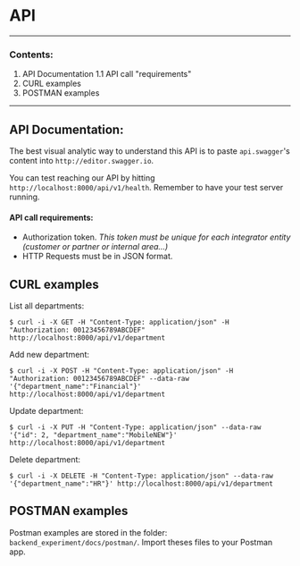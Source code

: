 # API
---
### Contents:
1. API Documentation
1.1 API call "requirements"
2. CURL examples
3. POSTMAN examples

---
## API Documentation:

The best visual analytic way to understand this API is to paste `api.swagger`'s content into `http://editor.swagger.io`.

You can test reaching our API by hitting `http://localhost:8000/api/v1/health`. Remember to have your test server running.

#### API call requirements:
- Authorization token.
  *This token must be unique for each integrator entity (customer or partner or internal area...)*
- HTTP Requests must be in JSON format.


## CURL examples

List all departments:
```
$ curl -i -X GET -H "Content-Type: application/json" -H "Authorization: 00123456789ABCDEF"  http://localhost:8000/api/v1/department
```

Add new department:
```
$ curl -i -X POST -H "Content-Type: application/json" -H "Authorization: 00123456789ABCDEF" --data-raw '{"department_name":"Financial"}' http://localhost:8000/api/v1/department
```

Update department:
```
$ curl -i -X PUT -H "Content-Type: application/json" --data-raw '{"id": 2, "department_name":"MobileNEW"}' http://localhost:8000/api/v1/department
```


Delete department:
```
$ curl -i -X DELETE -H "Content-Type: application/json" --data-raw '{"department_name":"HR"}' http://localhost:8000/api/v1/department
```

## POSTMAN examples
Postman examples are stored in the folder: `backend_experiment/docs/postman/`. Import theses files to your Postman app.
